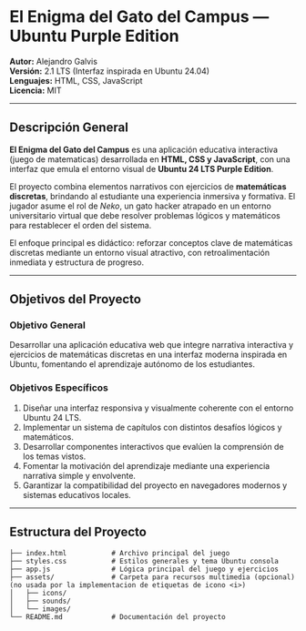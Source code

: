# El Enigma del Gato del Campus — Ubuntu Purple Edition

**Autor:** Alejandro Galvis  
**Versión:** 2.1 LTS (Interfaz inspirada en Ubuntu 24.04)  
**Lenguajes:** HTML, CSS, JavaScript  
**Licencia:** MIT  

---

## Descripción General

**El Enigma del Gato del Campus** es una aplicación educativa interactiva (juego de matematicas) desarrollada en **HTML, CSS y JavaScript**, con una interfaz que emula el entorno visual de **Ubuntu 24 LTS Purple Edition**.  

El proyecto combina elementos narrativos con ejercicios de **matemáticas discretas**, brindando al estudiante una experiencia inmersiva y formativa. El jugador asume el rol de *Neko*, un gato hacker atrapado en un entorno universitario virtual que debe resolver problemas lógicos y matemáticos para restablecer el orden del sistema.

El enfoque principal es didáctico: reforzar conceptos clave de matemáticas discretas mediante un entorno visual atractivo, con retroalimentación inmediata y estructura de progreso.

---

## Objetivos del Proyecto

### Objetivo General
Desarrollar una aplicación educativa web que integre narrativa interactiva y ejercicios de matemáticas discretas en una interfaz moderna inspirada en Ubuntu, fomentando el aprendizaje autónomo de los estudiantes.

### Objetivos Específicos
1. Diseñar una interfaz responsiva y visualmente coherente con el entorno Ubuntu 24 LTS.
2. Implementar un sistema de capítulos con distintos desafíos lógicos y matemáticos.
3. Desarrollar componentes interactivos que evalúen la comprensión de los temas vistos.
4. Fomentar la motivación del aprendizaje mediante una experiencia narrativa simple y envolvente.
5. Garantizar la compatibilidad del proyecto en navegadores modernos y sistemas educativos locales.

---

## Estructura del Proyecto

```plaintext
├── index.html           # Archivo principal del juego
├── styles.css           # Estilos generales y tema Ubuntu consola 
├── app.js               # Lógica principal del juego y ejercicios
├── assets/              # Carpeta para recursos multimedia (opcional) (no usada por la implementacion de etiquetas de icono <i>)
│   ├── icons/
│   ├── sounds/
│   └── images/
└── README.md            # Documentación del proyecto
